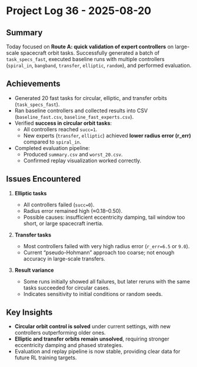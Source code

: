 # Project Log 36 - 2025-08-20

## Summary
Today focused on **Route A: quick validation of expert controllers** on large-scale spacecraft orbit tasks. Successfully generated a batch of `task_specs_fast`, executed baseline runs with multiple controllers (`spiral_in`, `bangband`, `transfer`, `elliptic`, `random`), and performed evaluation.

## Achievements
- Generated 20 fast tasks for circular, elliptic, and transfer orbits (`task_specs_fast`).
- Ran baseline controllers and collected results into CSV (`baseline_fast.csv`, `baseline_fast_experts.csv`).
- Verified **success in circular orbit tasks**:
  - All controllers reached `succ=1`.
  - New experts (`transfer`, `elliptic`) achieved **lower radius error (r_err)** compared to `spiral_in`.
- Completed evaluation pipeline:
  - Produced `summary.csv` and `worst_20.csv`.
  - Confirmed replay visualization worked correctly.

## Issues Encountered
1. **Elliptic tasks**  
   - All controllers failed (`succ=0`).
   - Radius error remained high (≈0.18–0.50).
   - Possible causes: insufficient eccentricity damping, tail window too short, or large spacecraft inertia.

2. **Transfer tasks**  
   - Most controllers failed with very high radius error (`r_err=6.5` or `9.0`).
   - Current “pseudo-Hohmann” approach too coarse; not enough accuracy in large-scale transfers.

3. **Result variance**  
   - Some runs initially showed all failures, but later reruns with the same tasks succeeded for circular cases.
   - Indicates sensitivity to initial conditions or random seeds.

## Key Insights
- **Circular orbit control is solved** under current settings, with new controllers outperforming older ones.  
- **Elliptic and transfer orbits remain unsolved**, requiring stronger eccentricity damping and phased strategies.  
- Evaluation and replay pipeline is now stable, providing clear data for future RL training targets.
